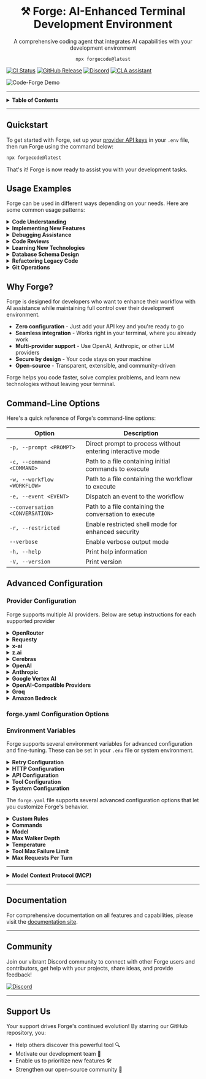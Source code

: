 <h1 align="center">⚒️ Forge: AI-Enhanced Terminal Development Environment</h1>
<p align="center">A comprehensive coding agent that integrates AI capabilities with your development environment</p>

<p align="center"><code>npx forgecode@latest</code></p>

[![CI Status](https://img.shields.io/github/actions/workflow/status/antinomyhq/forge/ci.yml?style=for-the-badge)](https://github.com/antinomyhq/forge/actions)
[![GitHub Release](https://img.shields.io/github/v/release/antinomyhq/forge?style=for-the-badge)](https://github.com/antinomyhq/forge/releases)
[![Discord](https://img.shields.io/discord/1044859667798568962?style=for-the-badge&cacheSeconds=120&logo=discord)](https://discord.gg/kRZBPpkgwq)
[![CLA assistant](https://cla-assistant.io/readme/badge/antinomyhq/forge?style=for-the-badge)](https://cla-assistant.io/antinomyhq/forge)

![Code-Forge Demo](https://assets.antinomy.ai/images/forge_demo_2x.gif)

---

<details>
<summary><strong>Table&nbsp;of&nbsp;Contents</strong></summary>

- [Quickstart](#quickstart)
- [Usage Examples](#usage-examples)
- [Why Forge?](#why-forge)
- [Command-Line Options](#command-line-options)
- [Advanced Configuration](#advanced-configuration)
  - [Provider Configuration](#provider-configuration)
  - [forge.yaml Configuration Options](#forgeyaml-configuration-options)
  - [Environment Variables](#environment-variables)
  - [MCP Configuration](#mcp-configuration)
  - [Example Use Cases](#example-use-cases)
  - [Usage in Multi-Agent Workflows](#usage-in-multi-agent-workflows)
- [Documentation](#documentation)
- [Community](#community)
- [Support Us](#support-us)

</details>

---

## Quickstart

To get started with Forge, set up your [provider API keys](https://forgecode.dev/docs/custom-providers/) in your `.env` file, then run Forge using the command below:

```bash
npx forgecode@latest
```

That's it! Forge is now ready to assist you with your development tasks.

## Usage Examples

Forge can be used in different ways depending on your needs. Here are some common usage patterns:

<details>
<summary><strong>Code Understanding</strong></summary>

```
> Can you explain how the authentication system works in this codebase?
```

Forge will analyze your project's structure, identify authentication-related files, and provide a detailed explanation of the authentication flow, including the relationships between different components.

</details>

<details>
<summary><strong>Implementing New Features</strong></summary>

```
> I need to add a dark mode toggle to our React application. How should I approach this?
```

Forge will suggest the best approach based on your current codebase, explain the steps needed, and even scaffold the necessary components and styles for you.

</details>

<details>
<summary><strong>Debugging Assistance</strong></summary>

```
> I'm getting this error: "TypeError: Cannot read property 'map' of undefined". What might be causing it?
```

Forge will analyze the error, suggest potential causes based on your code, and propose different solutions to fix the issue.

</details>

<details>
<summary><strong>Code Reviews</strong></summary>

```
> Please review the code in src/components/UserProfile.js and suggest improvements
```

Forge will analyze the code, identify potential issues, and suggest improvements for readability, performance, security, and maintainability.

</details>

<details>
<summary><strong>Learning New Technologies</strong></summary>

```
> I want to integrate GraphQL into this Express application. Can you explain how to get started?
```

Forge will provide a tailored tutorial on integrating GraphQL with Express, using your specific project structure as context.

</details>

<details>
<summary><strong>Database Schema Design</strong></summary>

```
> I need to design a database schema for a blog with users, posts, comments, and categories
```

Forge will suggest an appropriate schema design, including tables/collections, relationships, indexes, and constraints based on your project's existing database technology.

</details>

<details>
<summary><strong>Refactoring Legacy Code</strong></summary>

```
> Help me refactor this class-based component to use React Hooks
```

Forge can help modernize your codebase by walking you through refactoring steps and implementing them with your approval.

</details>

<details>
<summary><strong>Git Operations</strong></summary>

```
> I need to merge branch 'feature/user-profile' into main but there are conflicts
```

Forge can guide you through resolving git conflicts, explaining the differences and suggesting the best way to reconcile them.

</details>

## Why Forge?

Forge is designed for developers who want to enhance their workflow with AI assistance while maintaining full control over their development environment.

- **Zero configuration** - Just add your API key and you're ready to go
- **Seamless integration** - Works right in your terminal, where you already work
- **Multi-provider support** - Use OpenAI, Anthropic, or other LLM providers
- **Secure by design** - Your code stays on your machine
- **Open-source** - Transparent, extensible, and community-driven

Forge helps you code faster, solve complex problems, and learn new technologies without leaving your terminal.

## Command-Line Options

Here's a quick reference of Forge's command-line options:

| Option                          | Description                                                |
| ------------------------------- | ---------------------------------------------------------- |
| `-p, --prompt <PROMPT>`         | Direct prompt to process without entering interactive mode |
| `-c, --command <COMMAND>`       | Path to a file containing initial commands to execute      |
| `-w, --workflow <WORKFLOW>`     | Path to a file containing the workflow to execute          |
| `-e, --event <EVENT>`           | Dispatch an event to the workflow                          |
| `--conversation <CONVERSATION>` | Path to a file containing the conversation to execute      |
| `-r, --restricted`              | Enable restricted shell mode for enhanced security         |
| `--verbose`                     | Enable verbose output mode                                 |
| `-h, --help`                    | Print help information                                     |
| `-V, --version`                 | Print version                                              |

## Advanced Configuration

### Provider Configuration

Forge supports multiple AI providers. Below are setup instructions for each supported provider

<details>
<summary><strong>OpenRouter</strong></summary>

```bash
# .env
OPENROUTER_API_KEY=<your_openrouter_api_key>
```

_No changes in `forge.yaml` required_

</details>

<details>
<summary><strong>Requesty</strong></summary>

```bash
# .env
REQUESTY_API_KEY=<your_requesty_api_key>
```

_No changes in `forge.yaml` required_

</details>

<details>
<summary><strong>x-ai</strong></summary>

```bash
# .env
XAI_API_KEY=<your_xai_api_key>
```

switch the model using `/model` command in the Forge CLI.

</details>

<details>
<summary><strong>z.ai</strong></summary>

```bash
# .env
ZAI_API_KEY=<your_zai_api_key>
```

switch the model using `/model` command in the Forge CLI.

</details>

<details>
<summary><strong>Cerebras</strong></summary>

```bash
# .env
CEREBRAS_API_KEY=<your_cerebras_api_key>
```

switch the model using `/model` command in the Forge CLI.

</details>

<details>
<summary><strong>OpenAI</strong></summary>

```bash
# .env
OPENAI_API_KEY=<your_openai_api_key>
```

```yaml
# forge.yaml
model: o3-mini-high
```

</details>

<details>
<summary><strong>Anthropic</strong></summary>

```bash
# .env
ANTHROPIC_API_KEY=<your_anthropic_api_key>
```

```yaml
# forge.yaml
model: claude-3.7-sonnet
```

</details>

<details>
<summary><strong>Google Vertex AI</strong></summary>

```bash
# .env
PROJECT_ID=<your_project_id>
LOCATION=<your_location>
OPENAI_API_KEY=<vertex_ai_key>
OPENAI_URL=https://${LOCATION}-aiplatform.googleapis.com/v1beta1/projects/${PROJECT_ID}/locations/${LOCATION}/endpoints/openapi
```

```yaml
# forge.yaml
model: publishers/anthropic/models/claude-3-7-sonnet
```

</details>

<details>
<summary><strong>OpenAI-Compatible Providers</strong></summary>

```bash
# .env
OPENAI_API_KEY=<your_provider_api_key>
OPENAI_URL=<your_provider_url>
```

```yaml
# forge.yaml
model: <provider-specific-model>
```

</details>

<details>
<summary><strong>Groq</strong></summary>

```bash
# .env
OPENAI_API_KEY=<your_groq_api_key>
OPENAI_URL=https://api.groq.com/openai/v1
```

```yaml
# forge.yaml
model: deepseek-r1-distill-llama-70b
```

</details>

<details>
<summary><strong>Amazon Bedrock</strong></summary>

To use Amazon Bedrock models with Forge, you'll need to first set up the [Bedrock Access Gateway](https://github.com/aws-samples/bedrock-access-gateway):

1. **Set up Bedrock Access Gateway**:
   - Follow the deployment steps in the [Bedrock Access Gateway repo](https://github.com/aws-samples/bedrock-access-gateway)
   - Create your own API key in Secrets Manager
   - Deploy the CloudFormation stack
   - Note your API Base URL from the CloudFormation outputs

2. **Create these files in your project directory**:

   ```bash
   # .env
   OPENAI_API_KEY=<your_bedrock_gateway_api_key>
   OPENAI_URL=<your_bedrock_gateway_base_url>
   ```

   ```yaml
   # forge.yaml
   model: anthropic.claude-3-opus
   ```

   </details>

### forge.yaml Configuration Options

### Environment Variables

Forge supports several environment variables for advanced configuration and fine-tuning. These can be set in your `.env` file or system environment.

<details>
<summary><strong>Retry Configuration</strong></summary>

Control how Forge handles retry logic for failed requests:

```bash
# .env
FORGE_RETRY_INITIAL_BACKOFF_MS=1000    # Initial backoff time in milliseconds (default: 1000)
FORGE_RETRY_BACKOFF_FACTOR=2           # Multiplier for backoff time (default: 2)
FORGE_RETRY_MAX_ATTEMPTS=3             # Maximum retry attempts (default: 3)
FORGE_SUPPRESS_RETRY_ERRORS=false      # Suppress retry error messages (default: false)
FORGE_RETRY_STATUS_CODES=429,500,502   # HTTP status codes to retry (default: 429,500,502,503,504)
```

</details>

<details>
<summary><strong>HTTP Configuration</strong></summary>

Fine-tune HTTP client behavior for API requests:

```bash
# .env
FORGE_HTTP_CONNECT_TIMEOUT=30              # Connection timeout in seconds (default: 30)
FORGE_HTTP_READ_TIMEOUT=900                # Read timeout in seconds (default: 900)
FORGE_HTTP_POOL_IDLE_TIMEOUT=90            # Pool idle timeout in seconds (default: 90)
FORGE_HTTP_POOL_MAX_IDLE_PER_HOST=5        # Max idle connections per host (default: 5)
FORGE_HTTP_MAX_REDIRECTS=10                # Maximum redirects to follow (default: 10)
FORGE_HTTP_USE_HICKORY=false               # Use Hickory DNS resolver (default: false)
FORGE_HTTP_TLS_BACKEND=default             # TLS backend: "default" or "rustls" (default: "default")
FORGE_HTTP_MIN_TLS_VERSION=1.2             # Minimum TLS version: "1.0", "1.1", "1.2", "1.3"
FORGE_HTTP_MAX_TLS_VERSION=1.3             # Maximum TLS version: "1.0", "1.1", "1.2", "1.3"
FORGE_HTTP_ADAPTIVE_WINDOW=true            # Enable HTTP/2 adaptive window (default: true)
FORGE_HTTP_KEEP_ALIVE_INTERVAL=60          # Keep-alive interval in seconds (default: 60, use "none"/"disabled" to disable)
FORGE_HTTP_KEEP_ALIVE_TIMEOUT=10           # Keep-alive timeout in seconds (default: 10)
FORGE_HTTP_KEEP_ALIVE_WHILE_IDLE=true      # Keep-alive while idle (default: true)
FORGE_HTTP_ACCEPT_INVALID_CERTS=false      # Accept invalid certificates (default: false) - USE WITH CAUTION
FORGE_HTTP_ROOT_CERT_PATHS=/path/to/cert1.pem,/path/to/cert2.crt  # Paths to root certificate files (PEM, CRT, CER format), multiple paths separated by commas
```

> **⚠️ Security Warning**: Setting `FORGE_HTTP_ACCEPT_INVALID_CERTS=true` disables SSL/TLS certificate verification, which can expose you to man-in-the-middle attacks. Only use this in development environments or when you fully trust the network and endpoints.

</details>

<details>
<summary><strong>API Configuration</strong></summary>

Override default API endpoints:

```bash
# .env
FORGE_API_URL=https://api.forgecode.dev  # Custom Forge API URL (default: https://api.forgecode.dev)
```

</details>

<details>
<summary><strong>Tool Configuration</strong></summary>

Configuring the tool calls settings:

```bash
# .env
FORGE_TOOL_TIMEOUT=300         # Maximum execution time in seconds for a tool before it is terminated to prevent hanging the session. (default: 300)
```

</details>

<details>
<summary><strong>System Configuration</strong></summary>

System-level environment variables (usually set automatically):

```bash
# .env
FORGE_MAX_SEARCH_RESULT_BYTES=101024   # Maximum bytes for search results (default: 101024 - 10 KB)
SHELL=/bin/zsh                         # Shell to use for command execution (Unix/Linux/macOS)
COMSPEC=cmd.exe                        # Command processor to use (Windows)
```

</details>

The `forge.yaml` file supports several advanced configuration options that let you customize Forge's behavior.

<details>
<summary><strong>Custom Rules</strong></summary>

Add your own guidelines that all agents should follow when generating responses.

```yaml
# forge.yaml
custom_rules: |
  1. Always add comprehensive error handling to any code you write.
  2. Include unit tests for all new functions.
  3. Follow our team's naming convention: camelCase for variables, PascalCase for classes.
```

</details>

<details>
<summary><strong>Commands</strong></summary>

Define custom commands as shortcuts for repetitive prompts:

```yaml
# forge.yaml
commands:
  - name: 'refactor'
    description: 'Refactor selected code'
    prompt: 'Please refactor this code to improve readability and performance'
```

</details>

<details>
<summary><strong>Model</strong></summary>

Specify the default AI model to use for all agents in the workflow.

```yaml
# forge.yaml
model: 'claude-3.7-sonnet'
```

</details>

<details>
<summary><strong>Max Walker Depth</strong></summary>

Control how deeply Forge traverses your project directory structure when gathering context.

```yaml
# forge.yaml
max_walker_depth: 3 # Limit directory traversal to 3 levels deep
```

</details>

<details>
<summary><strong>Temperature</strong></summary>

Adjust the creativity and randomness in AI responses. Lower values (0.0-0.3) produce more focused, deterministic outputs, while higher values (0.7-2.0) generate more diverse and creative results.

```yaml
# forge.yaml
temperature: 0.7 # Balanced creativity and focus
```

</details>
<details>
<summary><strong>Tool Max Failure Limit</strong></summary>

Control how many times a tool can fail before Forge forces completion to prevent infinite retry loops. This helps avoid situations where an agent gets stuck repeatedly trying the same failing operation.

```yaml
# forge.yaml
max_tool_failure_per_turn: 3 # Allow up to 3 failures per tool before forcing completion
```

Set to a higher value if you want more retry attempts, or lower if you want faster failure detection.

</details>

<details>
<summary><strong>Max Requests Per Turn</strong></summary>

Limit the maximum number of requests an agent can make in a single conversation turn. This prevents runaway conversations and helps control API usage and costs.

```yaml
# forge.yaml
max_requests_per_turn: 50 # Allow up to 50 requests per turn
```

When this limit is reached, Forge will:

- Ask you if you wish to continue
- If you respond with 'Yes', it will continue the conversation
- If you respond with 'No', it will end the conversation

</details>

---

<details>
<summary><strong>Model Context Protocol (MCP)</strong></summary>

The MCP feature allows AI agents to communicate with external tools and services. This implementation follows Anthropic's [Model Context Protocol](https://docs.anthropic.com/en/docs/claude-code/tutorials#set-up-model-context-protocol-mcp) design.

### MCP Configuration

Configure MCP servers using the CLI:

```bash
# List all MCP servers
forge mcp list

# Add a new server
forge mcp add

# Add a server using JSON format
forge mcp add-json

# Get server details
forge mcp get

# Remove a server
forge mcp remove
```

Or manually create a `.mcp.json` file with the following structure:

```json
{
	"mcpServers": {
		"server_name": {
			"command": "command_to_execute",
			"args": ["arg1", "arg2"],
			"env": { "ENV_VAR": "value" }
		},
		"another_server": {
			"url": "http://localhost:3000/events"
		}
	}
}
```

MCP configurations are read from two locations (in order of precedence):

1. Local configuration (project-specific)
2. User configuration (user-specific)

### Example Use Cases

MCP can be used for various integrations:

- Web browser automation
- External API interactions
- Tool integration
- Custom service connections

### Usage in Multi-Agent Workflows

MCP tools can be used as part of multi-agent workflows, allowing specialized agents to interact with external systems as part of a collaborative problem-solving approach.

</details>

---

## Documentation

For comprehensive documentation on all features and capabilities, please visit the [documentation site](https://github.com/antinomyhq/forge/tree/main/docs).

---

## Community

Join our vibrant Discord community to connect with other Forge users and contributors, get help with your projects, share ideas, and provide feedback!

[![Discord](https://img.shields.io/discord/1044859667798568962?style=for-the-badge&cacheSeconds=120&logo=discord)](https://discord.gg/kRZBPpkgwq)

---

## Support Us

Your support drives Forge's continued evolution! By starring our GitHub repository, you:

- Help others discover this powerful tool 🔍
- Motivate our development team 💪
- Enable us to prioritize new features 🛠️
- Strengthen our open-source community 🌱
